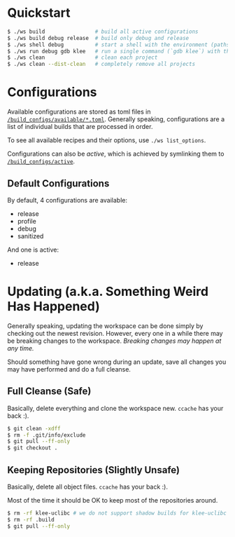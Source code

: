 # Quickstart

```bash
$ ./ws build                # build all active configurations
$ ./ws build debug release  # build only debug and release
$ ./ws shell debug          # start a shell with the environment (paths, etc.) set up for use of the debug configuration
$ ./ws run debug gdb klee   # run a single command (`gdb klee`) with the environment (paths, etc.) set up for use of the debug configuration
$ ./ws clean                # clean each project
$ ./ws clean --dist-clean   # completely remove all projects
```

# Configurations
Available configurations are stored as toml files in [`/build_configs/available/*.toml`](/build_configs/available). Generally speaking, configurations are a list of individual builds that are processed in order.

To see all available recipes and their options, use `./ws list_options`.

Configurations can also be *active*, which is achieved by symlinking them to [`/build_configs/active`](/build_configs/active).

## Default Configurations
By default, 4 configurations are available:
- release
- profile
- debug
- sanitized

And one is active:
- release

# Updating (a.k.a. Something Weird Has Happened)
Generally speaking, updating the workspace can be done simply by checking out the newest revision. However, every one in a while there may be breaking changes to the workspace. *Breaking changes may happen at any time.*

Should something have gone wrong during an update, save all changes you may have performed and do a full cleanse.

## Full Cleanse (Safe)
Basically, delete everything and clone the workspace new. `ccache` has your back :).

```bash
$ git clean -xdff
$ rm -f .git/info/exclude
$ git pull --ff-only
$ git checkout .
```

## Keeping Repositories (Slightly Unsafe)
Basically, delete all object files. `ccache` has your back :).

Most of the time it should be OK to keep most of the repositories around.

```bash
$ rm -rf klee-uclibc # we do not support shadow builds for klee-uclibc
$ rm -rf .build
$ git pull --ff-only
```

